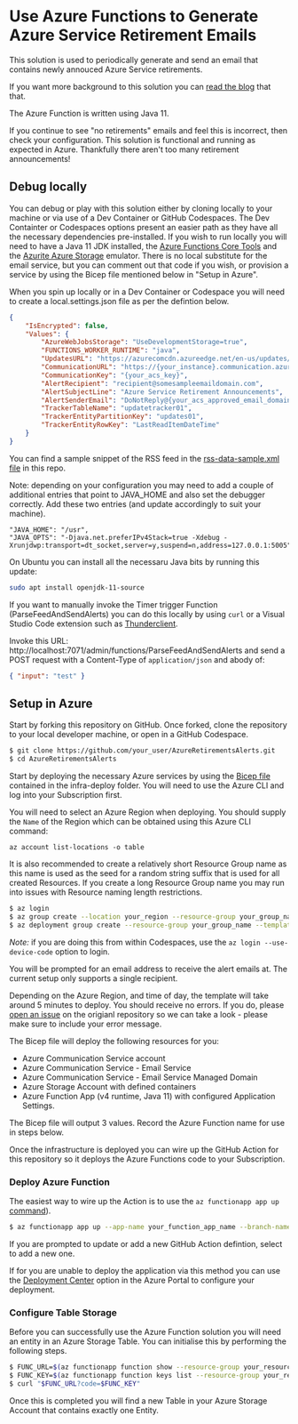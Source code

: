 # Use Azure Functions to Generate Azure Service Retirement Emails

This solution is used to periodically generate and send an email that contains newly annouced Azure Service retirements. 

If you want more background to this solution you can [read the blog](https://blog.siliconvalve.com/2022/11/16/build-your-own-azure-retirements-email-alerts-service-using-java-azure-functions-and-communication-services/) that that. 

The Azure Function is written using Java 11.

If you continue to see "no retirements" emails and feel this is incorrect, then check your configuration. This solution is functional and running as expected in Azure. Thankfully there aren't too many retirement announcements!

## Debug locally

You can debug or play with this solution either by cloning locally to your machine or via use of a Dev Container or GitHub Codespaces. The Dev Containter or Codespaces options present an easier path as they have all the necessary dependencies pre-installed. If you wish to run locally you will need to have a Java 11 JDK installed, the [Azure Functions Core Tools](https://learn.microsoft.com/en-us/azure/azure-functions/functions-run-local) and the [Azurite Azure Storage](https://learn.microsoft.com/azure/storage/common/storage-use-azurite) emulator. There is no local substitute for the email service, but you can comment out that code if you wish, or provision a service by using the Bicep file mentioned below in "Setup in Azure".

When you spin up locally or in a Dev Container or Codespace you will need to create a local.settings.json file as per the defintion below.

```json
{
    "IsEncrypted": false,
    "Values": {
        "AzureWebJobsStorage": "UseDevelopmentStorage=true",
        "FUNCTIONS_WORKER_RUNTIME": "java",
        "UpdatesURL": "https://azurecomcdn.azureedge.net/en-us/updates/feed/?updateType=retirements",
        "CommunicationURL": "https://{your_instance}.communication.azure.com/",
        "CommunicationKey": "{your_acs_key}",
        "AlertRecipient": "recipient@somesampleemaildomain.com",
        "AlertSubjectLine": "Azure Service Retirement Announcements",
        "AlertSenderEmail": "DoNotReply@{your_acs_approved_email_domain}.azurecomm.net",
        "TrackerTableName": "updatetracker01",
        "TrackerEntityPartitionKey": "updates01",
        "TrackerEntityRowKey": "LastReadItemDateTime"
    }
}
```

You can find a sample snippet of the RSS feed in the [rss-data-sample.xml file](rss-data-sample.xml) in this repo.

Note: depending on your configuration you may need to add a couple of additional entries that point to JAVA_HOME and also set the debugger correctly. Add these two entries (and update accordingly to suit your machine).

```
"JAVA_HOME": "/usr",
"JAVA_OPTS": "-Djava.net.preferIPv4Stack=true -Xdebug -Xrunjdwp:transport=dt_socket,server=y,suspend=n,address=127.0.0.1:5005"
```

On Ubuntu you can install all the necessaru Java bits by running this update:

```bash
sudo apt install openjdk-11-source
```

If you want to manually invoke the Timer trigger Function (ParseFeedAndSendAlerts) you can do this locally by using `curl` or a Visual Studio Code extension such as [Thunderclient](https://marketplace.visualstudio.com/items?itemName=rangav.vscode-thunder-client).

Invoke this URL: http://localhost:7071/admin/functions/ParseFeedAndSendAlerts and send a POST request with a Content-Type of `application/json` and abody of: 

```json
{ "input": "test" }
```

## Setup in Azure

Start by forking this repository on GitHub. Once forked, clone the repository to your local developer machine, or open in a GitHub Codespace.

```bash
$ git clone https://github.com/your_user/AzureRetirementsAlerts.git
$ cd AzureRetirementsAlerts
```

Start by deploying the necessary Azure services by using the [Bicep file](infra-deploy/deploy.bicep) contained in the infra-deploy folder. You will need to use the Azure CLI and log into your Subscription first.

You will need to select an Azure Region when deploying. You should supply the `Name` of the Region which can be obtained using this Azure CLI command:

```
az account list-locations -o table
```

It is also recommended to create a relatively short Resource Group name as this name is used as the seed for a random string suffix that is used for all created Resources. If you create a long Resource Group name you may run into issues with Resource naming length restrictions.

```bash
$ az login
$ az group create --location your_region --resource-group your_group_name
$ az deployment group create --resource-group your_group_name --template-file infra-deploy/deploy.bicep
```

_Note:_ if you are doing this from within Codespaces, use the `az login --use-device-code` option to login.

You will be prompted for an email address to receive the alert emails at. The current setup only supports a single recipient.

Depending on the Azure Region, and time of day, the template will take around 5 minutes to deploy. You should receive no errors. If you do, please [open an issue](https://github.com/sjwaight/AzureRetirementsAlerts/issues) on the origianl repository so we can take a look - please make sure to include your error message.

The Bicep file will deploy the following resources for you:

- Azure Communication Service account
- Azure Communication Service - Email Service
- Azure Communication Service - Email Service Managed Domain
- Azure Storage Account with defined containers
- Azure Function App (v4 runtime, Java 11) with configured Application Settings.

The Bicep file will output 3 values. Record the Azure Function name for use in steps below.

Once the infrastructure is deployed you can wire up the GitHub Action for this repository so it deploys the Azure Functions code to your Subscription.

### Deploy Azure Function

The easiest way to wire up the Action is to use the `az functionapp app up` [command](https://learn.microsoft.com/cli/azure/functionapp/app?view=azure-cli-latest#az-functionapp-app-up)).

```bash
$ az functionapp app up --app-name your_function_app_name --branch-name main --repository  https://github.com/your_user/AzureRetirementsAlerts.git 
```

If you are prompted to update or add a new GitHub Action defintion, select to add a new one.

If for you are unable to deploy the application via this method you can use the [Deployment Center](https://learn.microsoft.com/azure/azure-functions/functions-continuous-deployment) option in the Azure Portal to configure your deployment.

### Configure Table Storage

Before you can successfully use the Azure Function solution you will need an entity in an Azure Storage Table. You can initialise this by performing the following steps.

```bash
$ FUNC_URL=$(az functionapp function show --resource-group your_resource_group --name your_function_app_name --function-name InitialiseTableStorage --function-name InitialiseTableStorage --query invokeUrlTemplate --output tsv)
$ FUNC_KEY=$(az functionapp function keys list --resource-group your_resource_group --name your_function_app_name --function-name InitialiseTableStorage --query default --output tsv)
$ curl "$FUNC_URL?code=$FUNC_KEY"
```

Once this is completed you will find a new Table in your Azure Storage Account that contains exactly one Entity.
